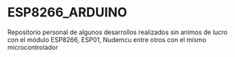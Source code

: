 # ESP8266_ARDUINO

Repositorio personal de algunos desarrollos realizados sin animos de lucro con el módulo ESP8266, ESP01, Nudemcu entre otros con el mismo microcontrolador
